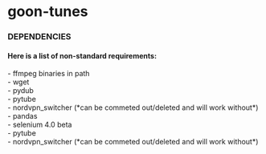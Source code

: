 # goon-tunes

### **DEPENDENCIES** 

#### Here is a list of non-standard requirements:  
<p>- ffmpeg binaries in path<br>
- wget<br>
- pydub<br>
- pytube<br>
- nordvpn_switcher (*can be commeted out/deleted and will work without*)
<br>
- pandas<br>
- selenium 4.0 beta<br>
- pytube<br>
- nordvpn_switcher (*can be commeted out/deleted and will work without*)<br></p>